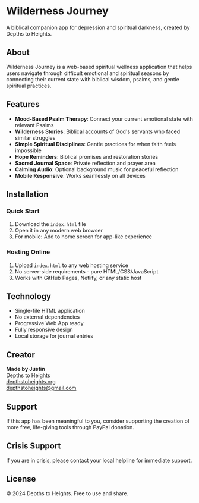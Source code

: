 # Wilderness Journey

A biblical companion app for depression and spiritual darkness, created by Depths to Heights.

## About

Wilderness Journey is a web-based spiritual wellness application that helps users navigate through difficult emotional and spiritual seasons by connecting their current state with biblical wisdom, psalms, and gentle spiritual practices.

## Features

- **Mood-Based Psalm Therapy**: Connect your current emotional state with relevant Psalms
- **Wilderness Stories**: Biblical accounts of God's servants who faced similar struggles
- **Simple Spiritual Disciplines**: Gentle practices for when faith feels impossible
- **Hope Reminders**: Biblical promises and restoration stories
- **Sacred Journal Space**: Private reflection and prayer area
- **Calming Audio**: Optional background music for peaceful reflection
- **Mobile Responsive**: Works seamlessly on all devices

## Installation

### Quick Start
1. Download the `index.html` file
2. Open it in any modern web browser
3. For mobile: Add to home screen for app-like experience

### Hosting Online
1. Upload `index.html` to any web hosting service
2. No server-side requirements - pure HTML/CSS/JavaScript
3. Works with GitHub Pages, Netlify, or any static host

## Technology

- Single-file HTML application
- No external dependencies
- Progressive Web App ready
- Fully responsive design
- Local storage for journal entries

## Creator

**Made by Justin**  
Depths to Heights  
[depthstoheights.org](https://depthstoheights.org)  
depthstoheights@gmail.com

## Support

If this app has been meaningful to you, consider supporting the creation of more free, life-giving tools through PayPal donation.

## Crisis Support

If you are in crisis, please contact your local helpline for immediate support.

## License

© 2024 Depths to Heights. Free to use and share.
